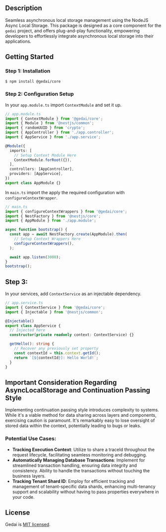## Description

Seamless asynchronous local storage management using the NodeJS Async Local Storage. This package is designed as a core component for the `gedai` project, and offers plug-and-play functionality, empowering developers to effortlessly integrate asynchronous local storage into their applications.

## Getting Started

### Step 1: Installation

```bash
$ npm install @gedai/core
```

### Step 2: Configuration Setup

In your `app.module.ts` import `ContextModule` and set it up.

```typescript
// app.module.ts
import { ContextModule } from '@gedai/core';
import { Module } from '@nestjs/common';
import { randomUUID } from 'crypto';
import { AppController } from './app.controller';
import { AppService } from './app.service';

@Module({
  imports: [
    // Setup Context Module Here
    ContextModule.forRoot({}),
  ],
  controllers: [AppController],
  providers: [AppService],
})
export class AppModule {}
```

In `main.ts` import the apply the required configuration with `configureContextWrapper`.

```typescript
// main.ts
import { configureContextWrappers } from '@gedai/core';
import { NestFactory } from '@nestjs/core';
import { AppModule } from './app.module';

async function bootstrap() {
  const app = await NestFactory.create(AppModule).then(
    // Setup Context Wrappers Here
    configureContextWrappers(),
  );

  await app.listen(3000);
}
bootstrap();
```

## Step 3:

In your services, add `ContextService` as an injectable dependency.

```typescript
// app.service.ts
import { ContextService } from '@gedai/core';
import { Injectable } from '@nestjs/common';

@Injectable()
export class AppService {
  // Injected here
  constructor(private readonly context: ContextService) {}

  getHello(): string {
    // Recover any previously set property
    const contextId = this.context.getId();
    return `[${contextId}]: Hello World!`;
  }
}
```

## Important Consideration Regarding AsyncLocalStorage and Continuation Passing Style

Implementing continuation passing style introduces complexity to systems. While it's a viable method for data sharing across layers and components, exercising caution is paramount. It's remarkably easy to lose oversight of stored data within the context, potentially leading to bugs or leaks.

### Potential Use Cases:

- **Tracking Execution Context**: Utilize to share a traceId throughout the request lifecycle, facilitating seamless monitoring and debugging.
- **Automatically Managing Database Transactions**: Implement for streamlined transaction handling, ensuring data integrity and consistency. Ability to handle the transactions without touching the business layers.
- **Tracking Tenant Shard ID**: Employ for efficient tracking and management of tenant-specific data shards, enhancing multi-tenancy support and scalability without having to pass properties everywhere in your code.

## License

Gedai is [MIT licensed](LICENSE).
